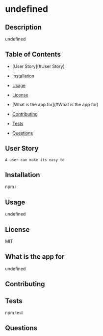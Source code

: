 # undefined

## Description

undefined

## Table of Contents 


* [User Story](#User Story)

* [Installation](#installation)

* [Usage](#usage)

* [License](#license)

* [What is the app for](#What is the app for)

* [Contributing](#contributing)

* [Tests](#tests)

* [Questions](#questions)

## User Story

    A user can make its easy to 
    
## Installation

  npm i


## Usage

  undefined

  ## License

  MIT


## What is the app for

  undefined
  
## Contributing

  

## Tests

  npm test


## Questions

  


    
    

